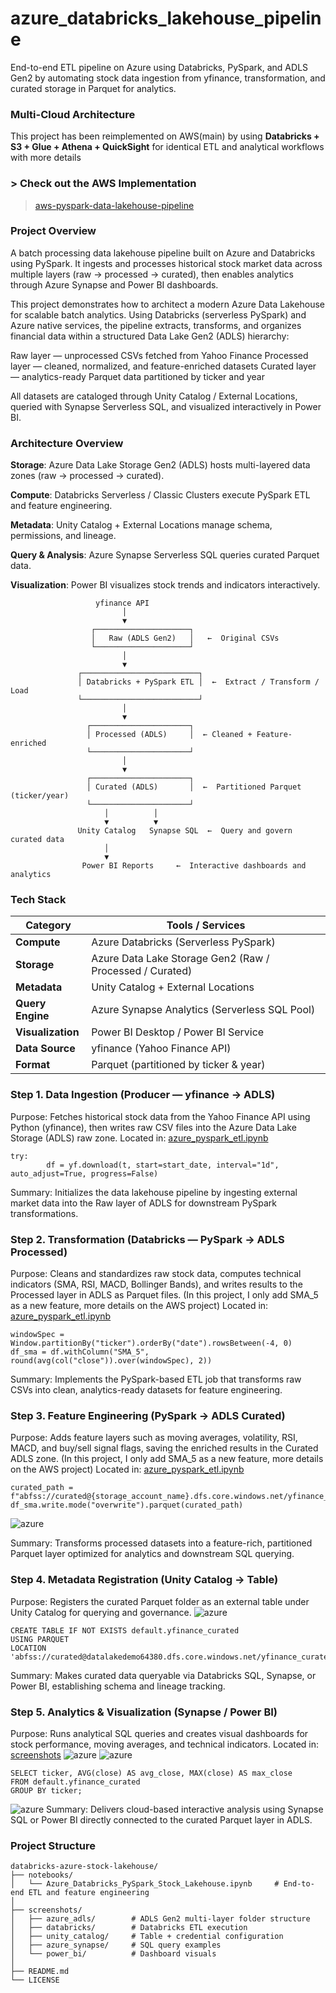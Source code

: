 # azure_databricks_lakehouse_pipeline
End-to-end ETL pipeline on Azure using Databricks, PySpark, and ADLS Gen2 by automating stock data ingestion from yfinance, transformation, and curated storage in Parquet for analytics.

### Multi-Cloud Architecture
This project has been reimplemented on AWS(main) by using **Databricks + S3 + Glue + Athena + QuickSight** for identical ETL and analytical workflows with more details
### >  Check out the AWS Implementation 
> [aws-pyspark-data-lakehouse-pipeline](https://github.com/Bellamy0719/aws-pyspark-data-lakehouse-pipeline)

### Project Overview

A batch processing data lakehouse pipeline built on Azure and Databricks using PySpark.
It ingests and processes historical stock market data across multiple layers (raw → processed → curated),
then enables analytics through Azure Synapse and Power BI dashboards.

This project demonstrates how to architect a modern Azure Data Lakehouse for scalable batch analytics.
Using Databricks (serverless PySpark) and Azure native services, the pipeline extracts, transforms, and organizes financial data within a structured Data Lake Gen2 (ADLS) hierarchy:

Raw layer — unprocessed CSVs fetched from Yahoo Finance
Processed layer — cleaned, normalized, and feature-enriched datasets
Curated layer — analytics-ready Parquet data partitioned by ticker and year

All datasets are cataloged through Unity Catalog / External Locations, queried with Synapse Serverless SQL,
and visualized interactively in Power BI.

### Architecture Overview

**Storage**: Azure Data Lake Storage Gen2 (ADLS) hosts multi-layered data zones (raw → processed → curated).

**Compute**: Databricks Serverless / Classic Clusters execute PySpark ETL and feature engineering.

**Metadata**: Unity Catalog + External Locations manage schema, permissions, and lineage.

**Query & Analysis**: Azure Synapse Serverless SQL queries curated Parquet data.

**Visualization**: Power BI visualizes stock trends and indicators interactively.

```
                   yfinance API
                         │
                         ▼
                  ┌─────────────────────┐
                  │   Raw (ADLS Gen2)   │   ←  Original CSVs
                  └─────────────────────┘
                         │
                         ▼
               ┌──────────────────────────┐
               │ Databricks + PySpark ETL │  ←  Extract / Transform / Load
               └──────────────────────────┘
                         │
                         ▼
                 ┌──────────────────────┐
                 │ Processed (ADLS)     │  ← Cleaned + Feature-enriched
                 └──────────────────────┘
                         │
                         ▼
                 ┌──────────────────────┐
                 │ Curated (ADLS)       │  ←  Partitioned Parquet (ticker/year)
                 └──────────────────────┘
                     │          │
                     ▼          ▼
               Unity Catalog   Synapse SQL  ←  Query and govern curated data
                     │
                     ▼
                Power BI Reports     ←  Interactive dashboards and analytics

```

### Tech Stack

| Category          | Tools / Services                                         |
| ----------------- | -------------------------------------------------------- |
| **Compute**       | Azure Databricks (Serverless PySpark)                    |
| **Storage**       | Azure Data Lake Storage Gen2 (Raw / Processed / Curated) |
| **Metadata**      | Unity Catalog + External Locations                       |
| **Query Engine**  | Azure Synapse Analytics (Serverless SQL Pool)            |
| **Visualization** | Power BI Desktop / Power BI Service                      |
| **Data Source**   | yfinance (Yahoo Finance API)                             |
| **Format**        | Parquet (partitioned by ticker & year)                   |

### Step 1. Data Ingestion (Producer — yfinance → ADLS)

Purpose:
Fetches historical stock data from the Yahoo Finance API using Python (yfinance), then writes raw CSV files into the Azure Data Lake Storage (ADLS) raw zone.
Located in: [azure_pyspark_etl.ipynb](notebooks/azure_pyspark_etl.ipynb)

```
try:
        df = yf.download(t, start=start_date, interval="1d", auto_adjust=True, progress=False)
```

Summary:
Initializes the data lakehouse pipeline by ingesting external market data into the Raw layer of ADLS for downstream PySpark transformations.

### Step 2. Transformation (Databricks — PySpark → ADLS Processed)

Purpose:
Cleans and standardizes raw stock data, computes technical indicators (SMA, RSI, MACD, Bollinger Bands), and writes results to the Processed layer in ADLS as Parquet files. (In this project, I only add SMA_5 as a new feature, more details on the AWS project)
Located in: [azure_pyspark_etl.ipynb](notebooks/azure_pyspark_etl.ipynb)

```
windowSpec = Window.partitionBy("ticker").orderBy("date").rowsBetween(-4, 0)
df_sma = df.withColumn("SMA_5", round(avg(col("close")).over(windowSpec), 2))
```

Summary:
Implements the PySpark-based ETL job that transforms raw CSVs into clean, analytics-ready datasets for feature engineering.

### Step 3. Feature Engineering (PySpark → ADLS Curated)

Purpose:
Adds feature layers such as moving averages, volatility, RSI, MACD, and buy/sell signal flags, saving the enriched results in the Curated ADLS zone. (In this project, I only add SMA_5 as a new feature, more details on the AWS project)
Located in: [azure_pyspark_etl.ipynb](notebooks/azure_pyspark_etl.ipynb)

```
curated_path = f"abfss://curated@{storage_account_name}.dfs.core.windows.net/yfinance_curated"
df_sma.write.mode("overwrite").parquet(curated_path)
```
![azure](screenshots/databrick_display.png)

Summary:
Transforms processed datasets into a feature-rich, partitioned Parquet layer optimized for analytics and downstream SQL querying.

### Step 4. Metadata Registration (Unity Catalog → Table)

Purpose:
Registers the curated Parquet folder as an external table under Unity Catalog for querying and governance.
![azure](screenshots/azure_dashboard.png)

```
CREATE TABLE IF NOT EXISTS default.yfinance_curated
USING PARQUET
LOCATION 'abfss://curated@datalakedemo64380.dfs.core.windows.net/yfinance_curated/';
```

Summary:
Makes curated data queryable via Databricks SQL, Synapse, or Power BI, establishing schema and lineage tracking.

### Step 5. Analytics & Visualization (Synapse / Power BI)

Purpose:
Runs analytical SQL queries and creates visual dashboards for stock performance, moving averages, and technical indicators.
Located in: [screenshots](screenshots/)
![azure](screenshots/powerbi_1.png)
![azure](screenshots/powerbi_2.png)

```
SELECT ticker, AVG(close) AS avg_close, MAX(close) AS max_close
FROM default.yfinance_curated
GROUP BY ticker;
```
![azure](screenshots/sql_dashboard.png)
Summary:
Delivers cloud-based interactive analysis using Synapse SQL or Power BI directly connected to the curated Parquet layer in ADLS.


### Project Structure

```
databricks-azure-stock-lakehouse/
├── notebooks/
│   └── Azure_Databricks_PySpark_Stock_Lakehouse.ipynb     # End-to-end ETL and feature engineering
│
├── screenshots/
│   ├── azure_adls/        # ADLS Gen2 multi-layer folder structure
│   ├── databricks/        # Databricks ETL execution
│   ├── unity_catalog/     # Table + credential configuration
│   ├── azure_synapse/     # SQL query examples
│   └── power_bi/          # Dashboard visuals
│
├── README.md
└── LICENSE
```

